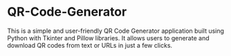 # QR-Code-Generator
This is a simple and user-friendly QR Code Generator application built using Python with Tkinter and Pillow libraries. It allows users to generate and download QR codes from text or URLs in just a few clicks. 

